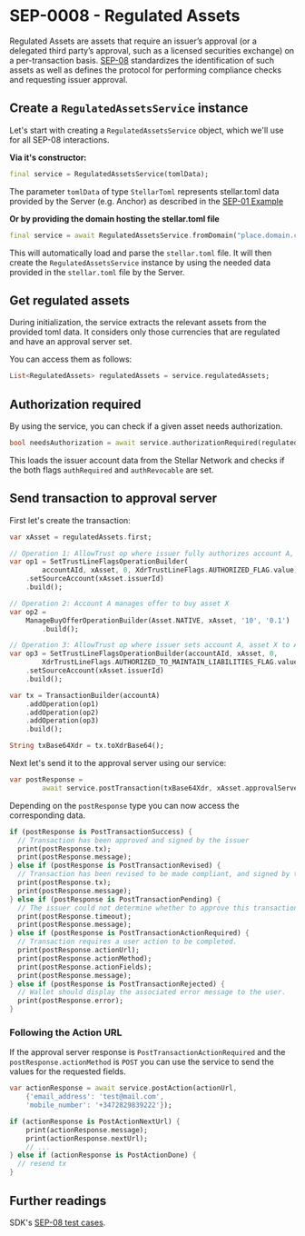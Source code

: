 
# SEP-0008 - Regulated Assets

Regulated Assets are assets that require an issuer’s approval (or a delegated third party’s approval, such as a licensed securities exchange) 
on a per-transaction basis. [SEP-08](https://github.com/stellar/stellar-protocol/blob/master/ecosystem/sep-0008.md)
standardizes the identification of such assets as well as defines the protocol for performing compliance checks and requesting issuer approval.

## Create a `RegulatedAssetsService` instance

Let's start with creating a `RegulatedAssetsService` object, which we'll use for all SEP-08 interactions.

**Via it's constructor:**

```dart
final service = RegulatedAssetsService(tomlData);
```

The parameter `tomlData` of type `StellarToml` represents stellar.toml data provided by the Server (e.g. Anchor) as described in the [SEP-01 Example](https://github.com/Soneso/stellar_flutter_sdk/blob/master/documentation/sdk_examples/sep-0001-toml.md)

**Or by providing the domain hosting the stellar.toml file**

```dart
final service = await RegulatedAssetsService.fromDomain("place.domain.com");
```

This will automatically load and parse the `stellar.toml` file. It will then create the `RegulatedAssetsService` instance by using the needed data provided in the `stellar.toml` file by the Server.

## Get regulated assets

During initialization, the service extracts the relevant assets from the provided toml data. 
It considers only those currencies that are regulated and have an approval server set.

You can access them as follows:

```dart
List<RegulatedAssets> regulatedAssets = service.regulatedAssets;
```

## Authorization required

By using the service, you can check if a given asset needs authorization.

```dart
bool needsAuthorization = await service.authorizationRequired(regulatedAsset);
```

This loads the issuer account data from the Stellar Network and checks if the both 
flags `authRequired` and `authRevocable` are set.


## Send transaction to approval server

First let's create the transaction:

```dart
var xAsset = regulatedAssets.first;

// Operation 1: AllowTrust op where issuer fully authorizes account A, asset X
var op1 = SetTrustLineFlagsOperationBuilder(
        accountAId, xAsset, 0, XdrTrustLineFlags.AUTHORIZED_FLAG.value)
    .setSourceAccount(xAsset.issuerId)
    .build();

// Operation 2: Account A manages offer to buy asset X
var op2 =
    ManageBuyOfferOperationBuilder(Asset.NATIVE, xAsset, '10', '0.1')
        .build();

// Operation 3: AllowTrust op where issuer sets account A, asset X to AUTHORIZED_TO_MAINTAIN_LIABILITIES_FLAG state
var op3 = SetTrustLineFlagsOperationBuilder(accountAId, xAsset, 0,
        XdrTrustLineFlags.AUTHORIZED_TO_MAINTAIN_LIABILITIES_FLAG.value)
    .setSourceAccount(xAsset.issuerId)
    .build();

var tx = TransactionBuilder(accountA)
    .addOperation(op1)
    .addOperation(op2)
    .addOperation(op3)
    .build();

String txBase64Xdr = tx.toXdrBase64();
```

Next let's send it to the approval server using our service:

```dart
var postResponse =
        await service.postTransaction(txBase64Xdr, xAsset.approvalServer);
```

Depending on the `postResponse` type you can now access the corresponding data.

```dart
if (postResponse is PostTransactionSuccess) {
  // Transaction has been approved and signed by the issuer
  print(postResponse.tx);
  print(postResponse.message);
} else if (postResponse is PostTransactionRevised) {
  // Transaction has been revised to be made compliant, and signed by the issuer. 
  print(postResponse.tx);
  print(postResponse.message);
} else if (postResponse is PostTransactionPending) {
  // The issuer could not determine whether to approve this transaction at the moment. 
  print(postResponse.timeout);
  print(postResponse.message);
} else if (postResponse is PostTransactionActionRequired) {
  // Transaction requires a user action to be completed.
  print(postResponse.actionUrl);
  print(postResponse.actionMethod);
  print(postResponse.actionFields);
  print(postResponse.message);
} else if (postResponse is PostTransactionRejected) {
  // Wallet should display the associated error message to the user.
  print(postResponse.error);
}
```


### Following the Action URL

If the approval server response is `PostTransactionActionRequired` and the `postResponse.actionMethod` is `POST` 
you can use the service to send the values for the requested fields. 

```dart
var actionResponse = await service.postAction(actionUrl,
    {'email_address': 'test@mail.com', 
    'mobile_number': '+3472829839222'});

if (actionResponse is PostActionNextUrl) {
    print(actionResponse.message);
    print(actionResponse.nextUrl);
    // ...
} else if (actionResponse is PostActionDone) {
  // resend tx
}
```

## Further readings

SDK's [SEP-08 test cases](https://github.com/Soneso/stellar_flutter_sdk/blob/master/test/sep0008_test.dart).

